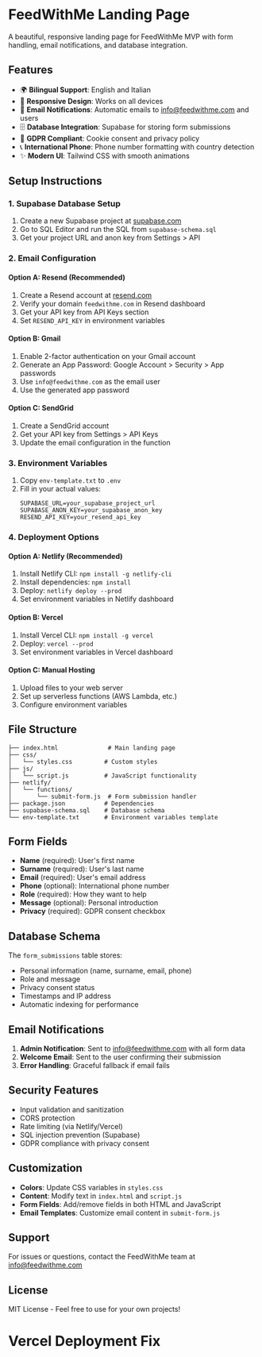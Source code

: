 # FeedWithMe Landing Page

A beautiful, responsive landing page for FeedWithMe MVP with form handling, email notifications, and database integration.

## Features

- 🌍 **Bilingual Support**: English and Italian
- 📱 **Responsive Design**: Works on all devices
- 📧 **Email Notifications**: Automatic emails to info@feedwithme.com and users
- 🗄️ **Database Integration**: Supabase for storing form submissions
- 🍪 **GDPR Compliant**: Cookie consent and privacy policy
- 📞 **International Phone**: Phone number formatting with country detection
- ✨ **Modern UI**: Tailwind CSS with smooth animations

## Setup Instructions

### 1. Supabase Database Setup

1. Create a new Supabase project at [supabase.com](https://supabase.com)
2. Go to SQL Editor and run the SQL from `supabase-schema.sql`
3. Get your project URL and anon key from Settings > API

### 2. Email Configuration

#### Option A: Resend (Recommended)
1. Create a Resend account at [resend.com](https://resend.com)
2. Verify your domain `feedwithme.com` in Resend dashboard
3. Get your API key from API Keys section
4. Set `RESEND_API_KEY` in environment variables

#### Option B: Gmail
1. Enable 2-factor authentication on your Gmail account
2. Generate an App Password: Google Account > Security > App passwords
3. Use `info@feedwithme.com` as the email user
4. Use the generated app password

#### Option C: SendGrid
1. Create a SendGrid account
2. Get your API key from Settings > API Keys
3. Update the email configuration in the function

### 3. Environment Variables

1. Copy `env-template.txt` to `.env`
2. Fill in your actual values:
   ```
   SUPABASE_URL=your_supabase_project_url
   SUPABASE_ANON_KEY=your_supabase_anon_key
   RESEND_API_KEY=your_resend_api_key
   ```

### 4. Deployment Options

#### Option A: Netlify (Recommended)
1. Install Netlify CLI: `npm install -g netlify-cli`
2. Install dependencies: `npm install`
3. Deploy: `netlify deploy --prod`
4. Set environment variables in Netlify dashboard

#### Option B: Vercel
1. Install Vercel CLI: `npm install -g vercel`
2. Deploy: `vercel --prod`
3. Set environment variables in Vercel dashboard

#### Option C: Manual Hosting
1. Upload files to your web server
2. Set up serverless functions (AWS Lambda, etc.)
3. Configure environment variables

## File Structure

```
├── index.html              # Main landing page
├── css/
│   └── styles.css         # Custom styles
├── js/
│   └── script.js          # JavaScript functionality
├── netlify/
│   └── functions/
│       └── submit-form.js  # Form submission handler
├── package.json           # Dependencies
├── supabase-schema.sql    # Database schema
└── env-template.txt       # Environment variables template
```

## Form Fields

- **Name** (required): User's first name
- **Surname** (required): User's last name  
- **Email** (required): User's email address
- **Phone** (optional): International phone number
- **Role** (required): How they want to help
- **Message** (optional): Personal introduction
- **Privacy** (required): GDPR consent checkbox

## Database Schema

The `form_submissions` table stores:
- Personal information (name, surname, email, phone)
- Role and message
- Privacy consent status
- Timestamps and IP address
- Automatic indexing for performance

## Email Notifications

1. **Admin Notification**: Sent to info@feedwithme.com with all form data
2. **Welcome Email**: Sent to the user confirming their submission
3. **Error Handling**: Graceful fallback if email fails

## Security Features

- Input validation and sanitization
- CORS protection
- Rate limiting (via Netlify/Vercel)
- SQL injection prevention (Supabase)
- GDPR compliance with privacy consent

## Customization

- **Colors**: Update CSS variables in `styles.css`
- **Content**: Modify text in `index.html` and `script.js`
- **Form Fields**: Add/remove fields in both HTML and JavaScript
- **Email Templates**: Customize email content in `submit-form.js`

## Support

For issues or questions, contact the FeedWithMe team at info@feedwithme.com

## License

MIT License - Feel free to use for your own projects!
# Vercel Deployment Fix
